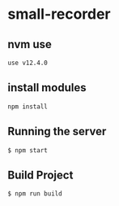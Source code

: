 # small-recorder

## nvm use

```
use v12.4.0
```

## install modules

```
npm install
```

## Running the server

```
$ npm start
```

## Build Project

```
$ npm run build
```

<!-- npm install
// --save
npm install --save  \
 redux \
 react-redux \
 @material-ui/core \
 @material-ui/styles \
 react-router \
 react-router-dom \
 react-test-renderer \
 firebase \
 lodash \
 node-sass \
 redux-thunk \
 reselect

// --D
npm install -D  \
 @types/react-redux \
 @types/react-router \
 @types/react-router-dom \
 @types/react-test-renderer \
 @types/enzyme \
 enzyme \
 @types/enzyme-adapter-react-16 \
 enzyme-adapter-react-16 \
 @types/lodash \
 @types/redux-mock-store \
 redux-mock-store \
 react-docgen-typescript-loader \
 husky \
 lint-staged \
 prettier \
 stylelint \
 tslint \
 tslint-config-prettier \
 tslint-react

//
@types/fetch-mock
fetch-mock -->
